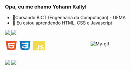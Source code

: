 ### Opa, eu me chamo Yohann Kallyl

- 🔭Cursando BICT (Engenharia da Computação) - UFMA
- 🌱 Eu estou aprendendo HTML, CSS e Javascript


<div id="effect" align="left">
  <a href="https://github.com/yohannkallyl">
    <img height="150em"  src="https://github-readme-stats.vercel.app/api?username=yohannkallyl&show_icons=true&theme=radical&include_all_commits=true&count_private=true"/>
    <img height="150em" src="https://github-readme-stats.vercel.app/api/top-langs/?username=yohannkallyl&layout=compact&langs_count=7&theme=radical"/>
  </a>
</div>

<div style="display: inline_block"><br>
  <img align="center" alt="Rafa-HTML" height="30" width="40" src="https://raw.githubusercontent.com/devicons/devicon/master/icons/html5/html5-original.svg">
  <img align="center" alt="Rafa-CSS" height="30" width="40" src="https://raw.githubusercontent.com/devicons/devicon/master/icons/css3/css3-original.svg">
  <img align="center" alt="Rafa-Js" height="30" width="40" src="https://raw.githubusercontent.com/devicons/devicon/master/icons/javascript/javascript-plain.svg">
  <img align = "right" alt="My-gif" height="140" width="230" src="https://i.pinimg.com/originals/0b/5c/c0/0b5cc024841accd9a31a7b2daeb0e57b.gif"
  
</div>

##

<div> 
  <a href="https://www.instagram.com/yohannkallylllll/" target="_blank"><img src="https://img.shields.io/badge/-Instagram-%23E4405F?style=for-the-badge&logo=instagram&logoColor=white" target="_blank"></a>
  <a href="https://www.linkedin.com/in/yohann-kallyl-b184a9270/" target="_blank"><img src="https://img.shields.io/badge/-LinkedIn-%230077B5?style=for-the-badge&logo=linkedin&logoColor=white" target="_blank"></a> 
  
</div>






